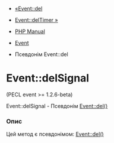 - [«Event::del](event.del.md)
- [Event::delTimer »](event.deltimer.md)

- [PHP Manual](index.md)
- [Event](class.event.md)
- Псевдонім Event::del

# Event::delSignal

(PECL event \>= 1.2.6-beta)

Event::delSignal - Псевдонім [Event::del()](event.del.md)

### Опис

Цей метод є псевдонімом: [Event::del()](event.del.md)
